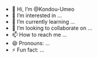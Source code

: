 - 👋 Hi, I’m @Kondou-Umeo
- 👀 I’m interested in ...
- 🌱 I’m currently learning ...
- 💞️ I’m looking to collaborate on ...
- 📫 How to reach me ...
- 😄 Pronouns: ...
- ⚡ Fun fact: ...

<!---
Kondou-Umeo/Kondou-Umeo is a ✨ special ✨ repository because its `README.md` (this file) appears on your GitHub profile.
You can click the Preview link to take a look at your changes.
--->
